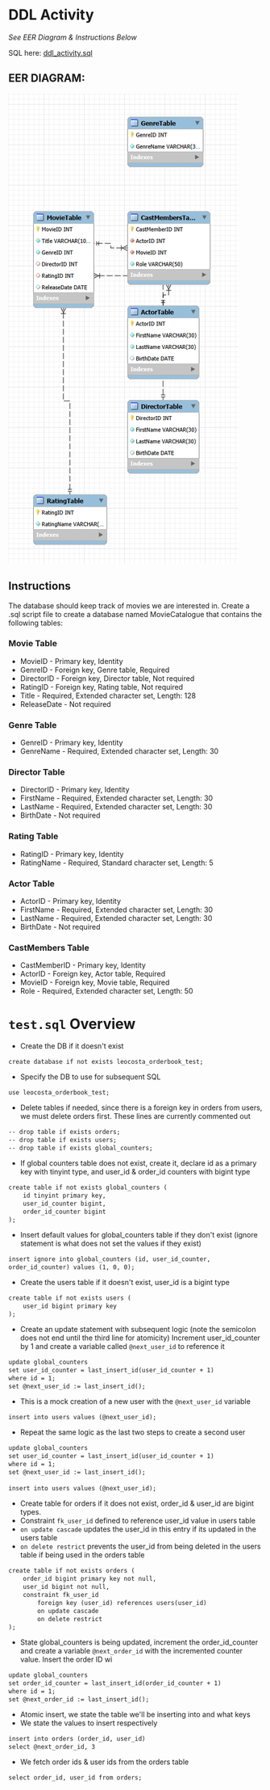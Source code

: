 # DDL Activity
*See EER Diagram & Instructions Below*

SQL here: [ddl_activity.sql](https://github.com/atsoc1993/SQL-Practice/blob/main/ddl_activity.sql)
## EER DIAGRAM:

![alt text](image.png)

## Instructions
The database should keep track of movies we are interested in. Create a .sql script file to create a database named MovieCatalogue that contains the following tables:

### Movie Table
- MovieID - Primary key, Identity
- GenreID - Foreign key, Genre table, Required
- DirectorID - Foreign key, Director table, Not required
- RatingID - Foreign key, Rating table, Not required
- Title - Required, Extended character set, Length: 128
- ReleaseDate - Not required
### Genre Table
- GenreID - Primary key, Identity
- GenreName - Required, Extended character set, Length: 30
### Director Table
- DirectorID - Primary key, Identity
- FirstName - Required, Extended character set, Length: 30
- LastName - Required, Extended character set, Length: 30
- BirthDate - Not required
### Rating Table
- RatingID - Primary key, Identity
- RatingName - Required, Standard character set, Length: 5
### Actor Table
- ActorID - Primary key, Identity
- FirstName - Required, Extended character set, Length: 30
- LastName - Required, Extended character set, Length: 30
- BirthDate - Not required
### CastMembers Table
- CastMemberID - Primary key, Identity
- ActorID - Foreign key, Actor table, Required
- MovieID - Foreign key, Movie table, Required
- Role - Required, Extended character set, Length: 50

# `test.sql` Overview

- Create the DB if it doesn't exist
```
create database if not exists leocosta_orderbook_test;
```

- Specify the DB to use for subsequent SQL
```
use leocosta_orderbook_test;
```

- Delete tables if needed, since there is a foreign key in orders from users, we must delete orders first. These lines are currently commented out
```
-- drop table if exists orders;
-- drop table if exists users;
-- drop table if exists global_counters;
```

- If global counters table does not exist, create it, declare id as a primary key with tinyint type, and user_id & order_id counters with bigint type
```
create table if not exists global_counters (
	id tinyint primary key,
    user_id_counter bigint,
    order_id_counter bigint
);
```

- Insert default values for global_counters table if they don't exist (ignore statement is what does not set the values if they exist)
```
insert ignore into global_counters (id, user_id_counter, order_id_counter) values (1, 0, 0);
```

- Create the users table if it doesn't exist, user_id is a bigint type
```
create table if not exists users (
	user_id bigint primary key
);
```

- Create an update statement with subsequent logic (note the semicolon does not end until the third line for atomicity) Increment user_id_counter by 1 and create a variable called `@next_user_id` to reference it
```
update global_counters
set user_id_counter = last_insert_id(user_id_counter + 1)
where id = 1;
set @next_user_id := last_insert_id();
```

- This is a mock creation of a new user with the `@next_user_id` variable
```
insert into users values (@next_user_id);
```

- Repeat the same logic as the last two steps to create a second user
```
update global_counters
set user_id_counter = last_insert_id(user_id_counter + 1)
where id = 1;
set @next_user_id := last_insert_id();

insert into users values (@next_user_id);
```

- Create table for orders if it does not exist, order_id & user_id are bigint types.
- Constraint `fk_user_id` defined to reference user_id value in users table
- `on update cascade` updates the user_id in this entry if its updated in the users table
- `on delete restrict` prevents the user_id from being deleted in the users table if being used in the orders table
```
create table if not exists orders (
	order_id bigint primary key not null,
	user_id bigint not null,
    constraint fk_user_id
		foreign key (user_id) references users(user_id)
        on update cascade
        on delete restrict
);
```

- State global_counters is being updated, increment the order_id_counter and create a variable `@next_order_id` with the incremented counter value. Insert the order ID wi
```
update global_counters
set order_id_counter = last_insert_id(order_id_counter + 1)
where id = 1;
set @next_order_id := last_insert_id();
```
- Atomic insert, we state the table we'll be inserting into and what keys
- We state the values to insert respectively

```
insert into orders (order_id, user_id)
select @next_order_id, 3
```

- We fetch order ids & user ids from the orders table
```
select order_id, user_id from orders;
```

